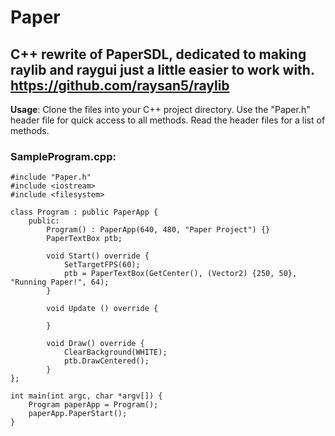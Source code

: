 # Paper
## C++ rewrite of PaperSDL, dedicated to making raylib and raygui just a little easier to work with. https://github.com/raysan5/raylib

**Usage**:
Clone the files into your C++ project directory.
Use the "Paper.h" header file for quick access to all methods.
Read the header files for a list of methods.


### SampleProgram.cpp:
```
#include "Paper.h"
#include <iostream>
#include <filesystem>

class Program : public PaperApp {
    public:
        Program() : PaperApp(640, 480, "Paper Project") {}
        PaperTextBox ptb;

        void Start() override {
            SetTargetFPS(60);
            ptb = PaperTextBox(GetCenter(), (Vector2) {250, 50}, "Running Paper!", 64);
        }

        void Update () override {
            
        }

        void Draw() override {
            ClearBackground(WHITE);
            ptb.DrawCentered();
        }   
};

int main(int argc, char *argv[]) {
    Program paperApp = Program();
    paperApp.PaperStart();
}
```
